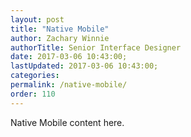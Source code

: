 ```yaml
---
layout: post
title: "Native Mobile"
author: Zachary Winnie
authorTitle: Senior Interface Designer
date: 2017-03-06 10:43:00;
lastUpdated: 2017-03-06 10:43:00;
categories: 
permalink: /native-mobile/
order: 110
---
```

Native Mobile content here.
